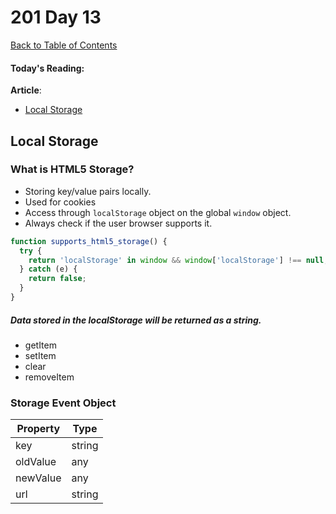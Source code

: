 # 201 Day 13
[Back to Table of Contents](../reading|notes.md)<br/>

#### Today's Reading:<br/>

**Article**: 
- [Local Storage](http://diveinto.html5doctor.com/storage.html)

## Local Storage

### What is HTML5 Storage?

- Storing key/value pairs locally.
- Used for cookies
- Access through `localStorage` object on the global `window` object.
- Always check if the user browser supports it.

```javascript
function supports_html5_storage() {
  try {
    return 'localStorage' in window && window['localStorage'] !== null;
  } catch (e) {
    return false;
  }
}
```
##### Data stored in the localStorage will be returned as a string.

- getItem
- setItem
- clear
- removeItem

### Storage Event Object

| Property | Type |
|--|--|
| key | string |
| oldValue | any |
| newValue | any |
| url | string |


